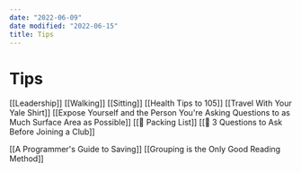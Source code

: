 ```yaml
---
date: "2022-06-09"
date modified: "2022-06-15"
title: Tips
---
```


# Tips
[[Leadership]]
[[Walking]]
[[Sitting]]
[[Health Tips to 105]]
[[Travel With Your Yale Shirt]]
[[Expose Yourself and the Person You're Asking Questions to as Much Surface Area as Possible]]
[[🎒 Packing List]]
[[🏫 3 Questions to Ask Before Joining a Club]]

[[A Programmer's Guide to Saving]]
[[Grouping is the Only Good Reading Method]]
